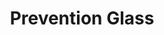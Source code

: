 ---
title: "Prevention Glass"
url: /bogota-d-c/prevention-glass/
shop: reparación de automóviles
---
